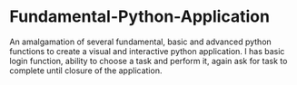 # Fundamental-Python-Application
An amalgamation of several fundamental, basic and advanced python functions to create a visual and interactive python application. I has basic login function, ability to choose a task and perform it, again ask for task to complete until closure of the application.
